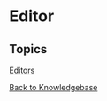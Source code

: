 # Editor

<PageHeader />

## Topics

[Editors](./editors/README.md)  

[Back to Knowledgebase](./../README.md)

  
<PageFooter />
